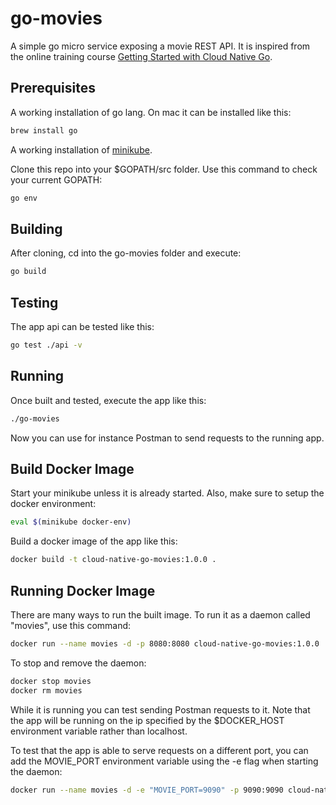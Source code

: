 # go-movies
A simple go micro service exposing a movie REST API. 
It is inspired from the online training course [Getting Started with Cloud Native Go](https://www.linkedin.com/learning/getting-started-with-cloud-native-go).
## Prerequisites
A working installation of go lang.
On mac it can be installed like this:
```bash
brew install go
```
A working installation of [minikube](https://kubernetes.io/docs/tasks/tools/install-minikube/).

Clone this repo into your $GOPATH/src folder. 
Use this command to check your current GOPATH:
```bash
go env
```
## Building
After cloning, cd into the go-movies folder and execute:
```bash
go build
```
## Testing
The app api can be tested like this:
```bash
go test ./api -v
```

## Running
Once built and tested, execute the app like this:
```bash
./go-movies
```
Now you can use for instance Postman to send requests to the running app.

## Build Docker Image
Start your minikube unless it is already started. 
Also, make sure to setup the docker environment:
```bash
eval $(minikube docker-env)
```
Build a docker image of the app like this:
```bash
docker build -t cloud-native-go-movies:1.0.0 .
```
## Running Docker Image
There are many ways to run the built image. 
To run it as a daemon called "movies", use this command:
```bash
docker run --name movies -d -p 8080:8080 cloud-native-go-movies:1.0.0
```
To stop and remove the daemon:
```bash
docker stop movies
docker rm movies
```
While it is running you can test sending Postman requests to it. 
Note that the app will be running on the ip specified by the $DOCKER_HOST environment variable rather than localhost.

To test that the app is able to serve requests on a different port, you can add the MOVIE_PORT environment variable using the -e flag when starting the daemon:
```bash
docker run --name movies -d -e "MOVIE_PORT=9090" -p 9090:9090 cloud-native-go-movies:1.0.0
```

